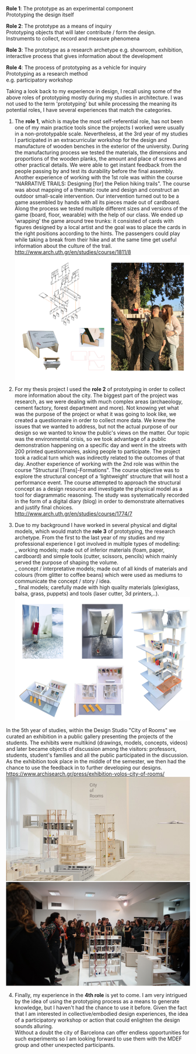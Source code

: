 **Role 1**: The prototype as an experimental component  
Prototyping the design itself

**Role 2**: The prototype as a means of inquiry  
Prototyping objects that will later contribute / form the design.  
Instruments to collect, record and measure phenomena

**Role 3**: The prototype as a research archetype
e.g. showroom, exhibition, interactive process that gives information about the development

**Role 4**: The process of prototyping as a vehicle for inquiry  
Prototyping as a research method  
e.g. participatory workshop


Taking a look back to my experience in design, I recall using some of the above roles of prototyping mostly during my studies in architecture. I was not used to the term 'prototyping' but while processing the meaning its potential roles, I have several experiences that match the categories.

1. The **role 1**, which is maybe the most self-referential role, has not been one of my main practice tools since the projects I worked were usually in a non-prototypable scale. Nevertheless, at the 3rd year of my studies I participated in an extracurricular workshop for the design and manufacture of wooden benches in the exterior of the university. During the manufacturing process we tested the materials, the dimensions and proportions of the wooden planks, the amount and place of screws and other practical details. We were able to get instant feedback from the people passing by and test its durability before the final assembly.  
Another experience of working with the 1st role was within the course "NARRATIVE TRAILS: Designing [for] the Pelion hiking trails". The course was about mapping of a thematic route and design and construct an outdoor small-scale intervention. Our intervention turned out to be a game assembled by hands with all its pieces made out of cardboard. Along the process we tested multiple different sizes and versions of the game (board, floor, wearable) with the help of our class. We ended up 'wrapping' the game around tree trunks: it consisted of cards with figures designed by a local artist and the goal was to place the cards in the right positions according to the hints. The passengers could play while taking a break from their hike and at the same time get useful information about the culture of the trail.  
http://www.arch.uth.gr/en/studies/course/1811/8
![](narrative.jpg)


2. For my thesis project I used the **role 2** of prototyping in order to collect more information about the city. The biggest part of the project was research, as we were dealing with much complex areas (archaeology, cement factory, forest department and more). Not knowing yet what was the purpose of the project or what it was going to look like, we created a questionnaire in order to collect more data. We knew the issues that we wanted to address, but not the actual purpose of our design so we wanted to know the public's views on the matter. Our topic was the environmental crisis, so we took advantage of a public demonstration happening on a specific day and went in the streets with 200 printed questionnaires, asking people to participate. The project took a radical turn which was indirectly related to the outcomes of that day.
Another experience of working with the 2nd role was within the course "Structural [Trans]-Formations". The course objective was to explore the structural concept of a ‘lightweight’ structure that will host a performance event. The course attempted to approach the structural concept as a design resource and investigate the physical model as a tool for diagrammatic reasoning. The study was systematically recorded in the form of a digital diary (blog) in order to demonstrate alternatives and justify final choices.  
http://www.arch.uth.gr/en/studies/course/1774/7


3. Due to my background I have worked in several physical and digital models, which would match the **role 3** of prototyping, the research archetype. From the first to the last year of my studies and my professional experience I got involved in multiple types of modelling:  
  _ working models; made out of inferior materials (foam, paper, cardboard) and simple tools (cutter, scissors, pencils) which mainly served the purpose of shaping the volume.  
  _ concept / interpretative models; made out of all kinds of materials and colours (from glitter to coffee beans) which were used as mediums to communicate the concept / story / idea.  
  _ final models; carefully made with high quality materials (plexiglass, balsa, grass, puppets) and tools (laser cutter, 3d printers,..).  
    ![](models.jpg)

  In the 5th year of studies, within the Design Studio "City of Rooms" we curated an exhibition in a public gallery presenting the projects of the students. The exhibits were multikind (drawings, models, concepts, videos) and later became objects of discussion among the visitors: professors, students, student's families and all the public participated in the discussion. As the exhibition took place in the middle of the semester, we then had the chance to use the feedback in to further developing our designs.  
  https://www.archisearch.gr/press/exhibition-volos-city-of-rooms/
    ![](exhibition2.jpg)
    ![](exhibition_people.jpg)


4. Finally, my experience in the **4th role** is yet to come. I am very intrigued by the idea of using the prototyping process as a means to generate knowledge, but I haven't had the chance to use it before. Given the fact that I am interested in collective/embodied design experiences, the idea of a participatory workshop or action that could enlighten the design sounds alluring.  
Without a doubt the city of Barcelona can offer endless opportunities for such experiments so I am
looking forward to use them with the MDEF group and other unexpected participants.

